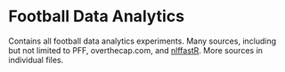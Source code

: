 # Football Data Analytics

Contains all football data analytics experiments. Many sources, including but not limited to PFF, overthecap.com, and [nlffastR](https://github.com/mrcaseb/nflfastR). More sources in individual files.
